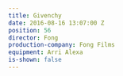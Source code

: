 ```yaml
---
title: Givenchy
date: 2016-08-16 13:07:00 Z
position: 56
director: Fong
production-company: Fong Films
equipment: Arri Alexa
is-shown: false
---
```


